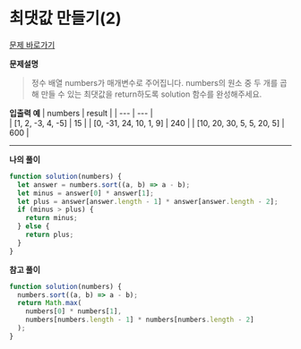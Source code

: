 # 최댓값 만들기(2)

[문제 바로가기](https://school.programmers.co.kr/learn/courses/30/lessons/120862)

**문제설명**

> 정수 배열 numbers가 매개변수로 주어집니다. numbers의 원소 중 두 개를 곱해 만들 수 있는 최댓값을 return하도록 solution 함수를 완성해주세요.

**입출력 예**
| numbers | result |
| --- | --- |  
| [1, 2, -3, 4, -5] | 15 |
| [0, -31, 24, 10, 1, 9] | 240 |
| [10, 20, 30, 5, 5, 20, 5] | 600 |

---

**나의 풀이**

```javascript
function solution(numbers) {
  let answer = numbers.sort((a, b) => a - b);
  let minus = answer[0] * answer[1];
  let plus = answer[answer.length - 1] * answer[answer.length - 2];
  if (minus > plus) {
    return minus;
  } else {
    return plus;
  }
}
```

**참고 풀이**

```javascript
function solution(numbers) {
  numbers.sort((a, b) => a - b);
  return Math.max(
    numbers[0] * numbers[1],
    numbers[numbers.length - 1] * numbers[numbers.length - 2]
  );
}
```

